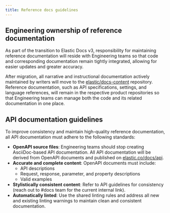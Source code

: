 ```yaml
---
title: Reference docs guidelines
---
```


## Engineering ownership of reference documentation

As part of the transition to Elastic Docs v3, responsibility for maintaining reference documentation will reside with Engineering teams so that code and corresponding documentation remain tightly integrated, allowing for easier updates and greater accuracy.

After migration, all narrative and instructional documentation actively maintained by writers will move to the [elastic/docs-content](https://github.com/elastic/docs-content) repository. Reference documentation, such as API specifications, settings, and language references, will remain in the respective product repositories so that Engineering teams can manage both the code and its related documentation in one place.

## API documentation guidelines

To improve consistency and maintain high-quality reference documentation, all API documentation must adhere to the following standards:

* **OpenAPI source files**: Engineering teams should stop creating AsciiDoc-based API documentation. All API documentation will be derived from OpenAPI documents and published on [elastic.co/docs/api](https://www.elastic.co/docs/api/).
* **Accurate and complete content**: OpenAPI documents must include:
  * API descriptions
  * Request, response, parameter, and property descriptions
  * Valid examples
* **Stylistically consistent content**: Refer to API guidelines for consistency (reach out to #docs team for the current internal link).
* **Automatically linted**: Use the shared linting rules and address all new and existing linting warnings to maintain clean and consistent documentation.
